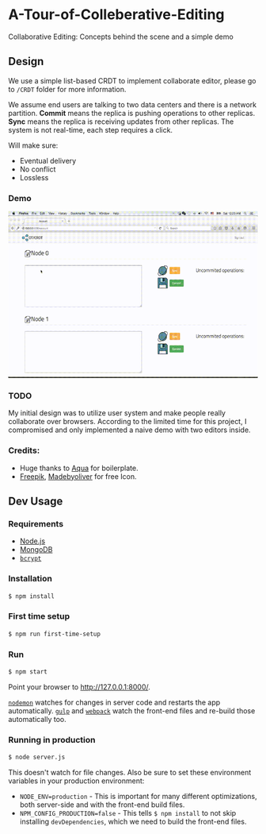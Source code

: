 # A-Tour-of-Colleberative-Editing
Collaborative Editing: Concepts behind the scene and a simple demo

## Design
We use a simple list-based CRDT to implement collaborate editor, please go to `/CRDT` folder for more information.

We assume end users are talking to two data centers and there is a network partition. **Commit** means the replica is pushing operations to other replicas. **Sync** means the replica is receiving updates from other replicas. The system is not real-time, each step requires a click.

Will make sure:
* Eventual delivery
* No conflict
* Lossless

### Demo
![](meta/out_big.gif)

### TODO
My initial design was to utilize user system and make people really collaborate over browsers. According to the limited time for this project, I compromised and only implemented a naive demo with two editors inside.

### Credits:
- Huge thanks to [Aqua](https://github.com/jedireza/aqua) for boilerplate.
- [Freepik](http://www.flaticon.com/authors/freepik), [Madebyoliver](http://www.flaticon.com/authors/madebyoliver) for free Icon.

## Dev Usage
### Requirements

- [Node.js](http://nodejs.org/download/)
- [MongoDB](http://www.mongodb.org/downloads)
- [`bcrypt`](https://github.com/ncb000gt/node.bcrypt.js)

### Installation

```bash
$ npm install
```
### First time setup

```bash
$ npm run first-time-setup
```

### Run

```bash
$ npm start
```

Point your browser to http://127.0.0.1:8000/.

[`nodemon`](https://github.com/remy/nodemon) watches for changes in server code
and restarts the app automatically. [`gulp`](https://github.com/gulpjs/gulp) and
[`webpack`](https://github.com/webpack/webpack) watch the front-end files and
re-build those automatically too.

### Running in production

```bash
$ node server.js
```

This doesn't watch for file changes. Also be sure to set
these environment variables in your production environment:

 - `NODE_ENV=production` - This is important for many different optimizations,
   both server-side and with the front-end build files.
 - `NPM_CONFIG_PRODUCTION=false` - This tells `$ npm install` to not skip
   installing `devDependencies`, which we need to build the front-end files.
